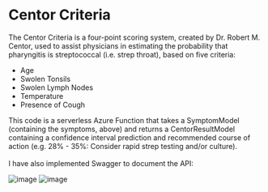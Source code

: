 # Centor Criteria
The Centor Criteria is a four-point scoring system, created by Dr. Robert M. Centor, used to assist physicians in estimating the probability that pharyngitis is streptococcal (i.e. strep throat), based on five criteria:
<ul>
  <li>Age</li>
  <li>Swolen Tonsils</li>
  <li>Swolen Lymph Nodes</li>
  <li>Temperature</li>
  <li>Presence of Cough</li>
</ul>

This code is a serverless Azure Function that takes a SymptomModel (containing the symptoms, above) and returns a CentorResultModel containing a confidence interval prediction and recommended course of action (e.g. 28% - 35%: Consider rapid strep testing and/or culture).
<br />
<br />
I have also implemented Swagger to document the API: 

![image](https://github.com/krochkind/Centor/assets/64739529/379b5444-9f7e-467e-b3f8-9e852915d24d)
![image](https://github.com/krochkind/Centor/assets/64739529/8e009e64-ef9b-4f4a-bd43-cd981b20caef)
